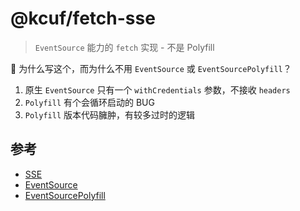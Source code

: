 # @kcuf/fetch-sse

> `EventSource` 能力的 `fetch` 实现 - 不是 Polyfill

🎈 为什么写这个，而为什么不用 `EventSource` 或 `EventSourcePolyfill`？

1. 原生 `EventSource` 只有一个 `withCredentials` 参数，不接收 `headers`
2. `Polyfill` 有个会循环启动的 BUG
3. `Polyfill` 版本代码臃肿，有较多过时的逻辑

## 参考

* [SSE](https://developer.mozilla.org/en-US/docs/Web/API/Server-sent_events)
* [EventSource](https://developer.mozilla.org/en-US/docs/Web/API/EventSource)
* [EventSourcePolyfill](https://github.com/Yaffle/EventSource)
